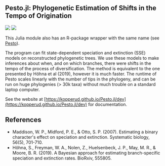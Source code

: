 ## Pesto.jl: Phylogenetic Estimation of Shifts in the Tempo of Origination

[![](https://img.shields.io/badge/docs-stable-blue.svg)](https://kopperud.github.io/Pesto.jl/stable)
[![](https://img.shields.io/badge/docs-dev-blue.svg)](https://kopperud.github.io/Pesto.jl/dev)

This Julia module also has an R-package wrapper with the same name (see [Pesto](https://github.com/kopperud/Pesto)).

The program can fit state-dependent speciation and extinction (SSE) models on reconstructed phylogenetic trees. We use these models to make inferences about when, and on which branches, there were shifts in the tempo of the process of diversification. The method is equivalent to the one presented by Höhna et al (2019), however it is much faster. The runtime of Pesto scales linearly with the number of tips in the phylogeny, and can be run on huge phylogenies (> 30k taxa) without much trouble on a standard laptop computer.

See the website at [https://kopperud.github.io/Pesto.jl/dev](https://kopperud.github.io/Pesto.jl/dev) for documentation.

## References

* Maddison, W. P., Midford, P. E., & Otto, S. P. (2007). Estimating a binary character's effect on speciation and extinction. Systematic biology, 56(5), 701-710.
* Höhna, S., Freyman, W. A., Nolen, Z., Huelsenbeck, J. P., May, M. R., & Moore, B. R. (2019). A Bayesian approach for estimating branch-specific speciation and extinction rates. BioRxiv, 555805.

